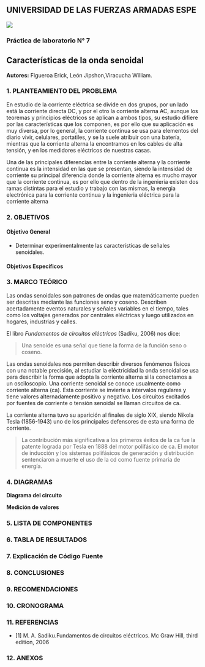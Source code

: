 ## UNIVERSIDAD DE LAS FUERZAS ARMADAS ESPE
![](https://github.com/erickfi/Practica-5/blob/master/Img/Escudo.jpg)
### Práctica de laboratorio N° 7
## Características de la onda senoidal
**Autores:** Figueroa Erick, León Jipshon,Viracucha William.
### 1. PLANTEAMIENTO DEL PROBLEMA

En estudio de la corriente eléctrica se divide en dos grupos, por un lado está la corriente directa DC, y por el otro la corriente alterna AC, aunque los teoremas y principios eléctricos se aplican a ambos tipos, su estudio difiere por las características que los componen, es por ello que su aplicación es muy diversa, por lo general, la corriente continua se usa para elementos del diario vivir, celulares, portatiles, y se la suele atribuir con una batería, mientras que la corriente alterna la encontramos en los cables de alta tensión, y en los medidores eléctricos de nuestras casas.

Una de las principales diferencias entre la corriente alterna y la corriente continua es la intensidad en las que se presentan, siendo la intensidad de corriente su principal diferencia donde la corriente alterna es mucho mayor que la corriente continua, es por ello que dentro de la ingenieria existen dos ramas distintas para el estudio y trabajo con las mismas, la energia electrónica para la corriente continua y la ingenieria eléctrica para la corriente alterna

### 2. OBJETIVOS
#### Objetivo General

- Determinar experimentalmente las características de señales senoidales.

#### Objetivos Específicos

### 3. MARCO TEÓRICO

Las ondas senoidales son patrones de ondas que matemáticamente pueden ser descritas mediante las funciones seno y coseno. Describen acertadamente eventos naturales y señales variables en el tiempo, tales como los voltajes generados por centrales eléctricas y luego utilizados en hogares, industrias y calles.

El libro _Fundamentos de circuitos eléctricos_ (Sadiku, 2006) nos dice:
> Una senoide es una señal que tiene la forma de la función seno o coseno.

Las ondas senoidales nos permiten describir diversos fenómenos físicos con una notable precisión, al estudiar la eléctricidad la onda senoidal se usa para describir la forma que adopta la corriente alterna si la conectamos a un osciloscopio. Una corriente senoidal se conoce usualmente como corriente alterna (ca). Esta corriente se invierte a intervalos regulares y tiene valores alternadamente positivo y negativo. Los circuitos excitados por fuentes de corriente o tensión senoidal se llaman circuitos de ca.

La corriente alterna tuvo su aparición al finales de siglo XIX, siendo Nikola Tesla (1856-1943) uno de los principales defensores de esta una forma de corriente.

> La contribución más significativa a los primeros éxitos de la ca fue la patente lograda por Tesla en 1888 del motor polifásico de ca. El motor de inducción y los sistemas polifásicos de generación y distribución sentenciaron a muerte el uso de la cd como fuente primaria de energía.




### 4. DIAGRAMAS
**Diagrama del circuito**



**Medición de valores**

### 5. LISTA DE COMPONENTES


### 6. TABLA DE RESULTADOS




### 7. Explicación de Código Fuente



### 8. CONCLUSIONES


### 9. RECOMENDACIONES



### 10. CRONOGRAMA



### 11. REFERENCIAS
- [1] M. A. Sadiku.Fundamentos de circuitos eléctricos. Mc Graw Hill, third edition, 2006
### 12. ANEXOS

